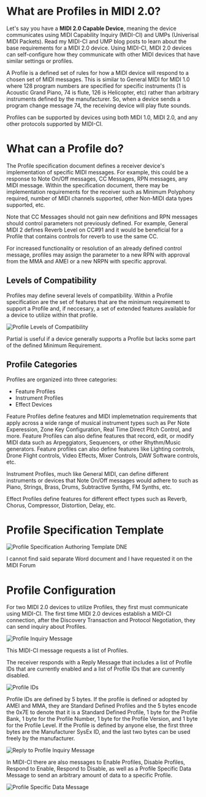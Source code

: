# What are Profiles in MIDI 2.0?

Let's say you have a **MIDI 2.0 Capable Device**, meaning the device communicates using MIDI Capability Inquiry (MIDI-CI) and UMPs (Univerisal MIDI Packets). Read my MIDI-CI and UMP blog posts to learn about the base requirements for a MIDI 2.0 device. Using MIDI-CI, MIDI 2.0 devices can self-configure how they communicate with other MIDI devices that have similar settings or profiles.

A Profile is a defined set of rules for how a MIDI device will respond to a chosen set of MIDI messages. This is similar to General MIDI for MIDI 1.0 where 128 program numbers are specified for specific instruments (1 is Acoustic Grand Piano, 74 is flute, 126 is Helicopter, etc) rather than arbitrary instruments defined by the manufacturer. So, when a device sends a program change message 74, the receiving device will play flute sounds.

Profiles can be supported by devices using both MIDI 1.0, MIDI 2.0, and any other protocols supported by MIDI-CI.

# What can a Profile do?

The Profile specification document defines a receiver device's implementation of specific MIDI messages. For example, this could be a response to Note On/Off messages, CC Messages, RPN messages, any MIDI message. Within the specification document, there may be implementation requirements for the receiver such as Minimum Polyphony required, number of MIDI channels supported, other Non-MIDI data types supported, etc.

Note that CC Messages should not gain new definitions and RPN messages should control parameters not previously defined. For example, General MIDI 2 defines Reverb Level on CC#91 and it would be beneficial for a Profile that contains controls for reverb to use the same CC.

For increased functionality or resolution of an already defined control message, profiles may assign the parameter to a new RPN with approval from the MMA and AMEI or a new NRPN with specific approval.

## Levels of Compatibility

Profiles may define several levels of compatibility. Within a Profile specification are the set of features that are the minimum requirement to support a Profile and, if neccesary, a set of extended features available for a device to utilize within that profile. 

![Profile Levels of Compatibility](img/profile_level.png)

Partial is useful if a device generally supports a Profile but lacks some part of the defined Minimum Requirement.

## Profile Categories

Profiles are organized into three categories:

- Feature Profiles
- Instrument Profiles
- Effect Devices

Feature Profiles define features and MIDI implemetnation requirements that apply across a wide range of musical instrument types such as Per Note Experession, Zone Key Configuration, Real Time Direct Pitch Control, and more. Feature Profiles can also define features that record, edit, or modify MIDI data such as Arpeggiators, Sequencers, or other Rhythm/Music generators. Feature profiles can also define features like Lighting controls, Drone Flight controls, Video Effects, Mixer Controls, DAW Software controls, etc.

Instrument Profiles, much like General MIDI, can define different instruments or devices that Note On/Off messages would adhere to such as Piano, Strings, Brass, Drums, Subtractive Synths, FM Synths, etc.

Effect Profiles define features for different effect types such as Reverb, Chorus, Compressor, Distortion, Delay, etc.

# Profile Specification Template

![Profile Specification Authoring Template DNE](img/huh.png)

I cannot find said separate Word document and I have requested it on the MIDI Forum

# Profile Configuration

For two MIDI 2.0 devices to utilize Profiles, they first must communicate using MIDI-CI. The first time MIDI 2.0 devices establish a MIDI-CI connection, after the Discovery Transaction and Protocol Negotiation, they can send inquiry about Profiles.

![Profile Inquiry Message](img/profile_inquiry.png)

This MIDI-CI message requests a list of Profiles.

The receiver responds with a Reply Message that includes a list of Profile IDs that are currently enabled and a list of Profile IDs that are currently disabled.

![Profile IDs](img/profile_id.png)

Profile IDs are defined by 5 bytes. If the profile is defined or adopted by AMEI and MMA, they are Standard Defined Profiles and the 5 bytes encode the 0x7E to denote that it is a Standard Defined Profile, 1 byte for the Profile Bank, 1 byte for the Profile Number, 1 byte for the Profile Version, and 1 byte for the Profile Level. If the Profile is defined by anyone else, the first three bytes are the Manufacturer SysEx ID, and the last two bytes can be used freely by the manufacturer.

![Reply to Profile Inquiry Message](img/reply_profile_inquiry.png)

In MIDI-CI there are also messages to Enable Profiles, Disable Profiles, Respond to Enable, Respond to Disable, as well as a Profile Specific Data Message to send an arbitrary amount of data to a specific Profile.

![Profile Specific Data Message](img/profile_specific.png)
